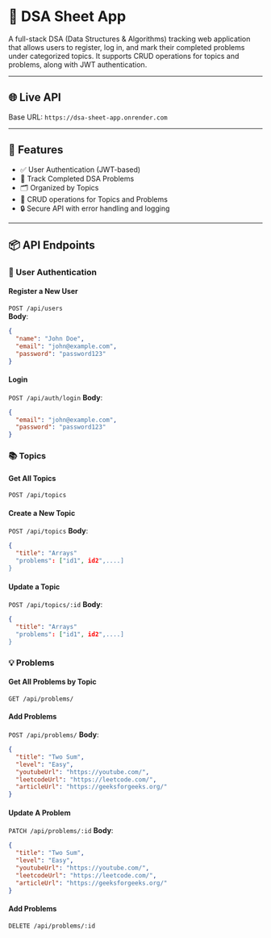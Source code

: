 # 🧠 DSA Sheet App

A full-stack DSA (Data Structures & Algorithms) tracking web application that allows users to register, log in, and mark their completed problems under categorized topics. It supports CRUD operations for topics and problems, along with JWT authentication.

---

## 🌐 Live API

Base URL: `https://dsa-sheet-app.onrender.com`

---

## 📁 Features

- ✅ User Authentication (JWT-based)
- 📌 Track Completed DSA Problems
- 🗂️ Organized by Topics
- 🧩 CRUD operations for Topics and Problems
- 🔒 Secure API with error handling and logging

---

## 📦 API Endpoints

### 🔐 User Authentication

#### Register a New User  
`POST /api/users`  
**Body**:
```json
{
  "name": "John Doe",
  "email": "john@example.com",
  "password": "password123"
}
```

#### Login  
`POST /api/auth/login`
**Body**:
```json
{
  "email": "john@example.com",
  "password": "password123"
}
```

### 📚 Topics

#### Get All Topics
`POST /api/topics`

#### Create a New Topic
`POST /api/topics`
**Body**:
```json
{
  "title": "Arrays"
  "problems": ["id1", id2",....]
}
```

#### Update a Topic
`POST /api/topics/:id`
**Body**:
```json
{
  "title": "Arrays"
  "problems": ["id1", id2",....]
}
```

### 💡 Problems

#### Get All Problems by Topic
`GET /api/problems/`

#### Add Problems
`POST /api/problems/`
**Body**:
```json
{
  "title": "Two Sum",
  "level": "Easy",
  "youtubeUrl": "https://youtube.com/",
  "leetcodeUrl": "https://leetcode.com/",
  "articleUrl": "https://geeksforgeeks.org/"
}
```

#### Update A Problem
`PATCH /api/problems/:id`
**Body**:
```json
{
  "title": "Two Sum",
  "level": "Easy",
  "youtubeUrl": "https://youtube.com/",
  "leetcodeUrl": "https://leetcode.com/",
  "articleUrl": "https://geeksforgeeks.org/"
}
```

#### Add Problems
`DELETE /api/problems/:id`
